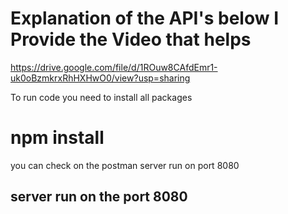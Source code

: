 # Explanation of the API's below I Provide the Video that helps 

https://drive.google.com/file/d/1ROuw8CAfdEmr1-uk0oBzmkrxRhHXHwO0/view?usp=sharing

To run code you need to install all packages
# npm install
you can check on the postman server run on port 8080
## server run on the port 8080
